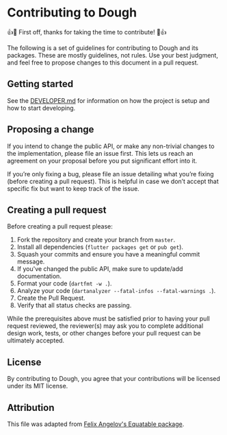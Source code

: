 # Contributing to Dough

👍🎉 First off, thanks for taking the time to contribute! 🎉👍

The following is a set of guidelines for contributing to Dough and its packages. These are mostly guidelines, not rules. Use your best judgment, and feel free to propose changes to this document in a pull request.

## Getting started

See the [DEVELOPER.md](./DEVELOPER.md) for information on how the project is setup and how to start developing.

## Proposing a change

If you intend to change the public API, or make any non-trivial changes to the implementation, please file an issue first. This lets us reach an agreement on your proposal before you put significant effort into it.

If you’re only fixing a bug, please file an issue detailing what you’re fixing (before creating a pull request). This is helpful in case we don’t accept that specific fix but want to keep track of the issue.

## Creating a pull request

Before creating a pull request please:

1. Fork the repository and create your branch from `master`.
2. Install all dependencies (`flutter packages get` or `pub get`).
3. Squash your commits and ensure you have a meaningful commit message.
4. If you've changed the public API, make sure to update/add documentation.
5. Format your code (`dartfmt -w .`).
6. Analyze your code (`dartanalyzer --fatal-infos --fatal-warnings .`).
7. Create the Pull Request.
8. Verify that all status checks are passing.

While the prerequisites above must be satisfied prior to having your pull request reviewed, the reviewer(s) may ask you to complete additional design work, tests, or other changes before your pull request can be ultimately accepted.

## License

By contributing to Dough, you agree that your contributions will be licensed under its MIT license.

## Attribution

This file was adapted from [Felix Angelov's Equatable package](https://github.com/felangel/equatable/blob/master/CONTRIBUTING.md).